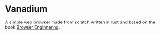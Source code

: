 # Vanadium

A simple web browser made from scratch written in rust and based on the book
[Browser Enginnering](https://browser.engineering).
